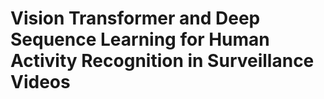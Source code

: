 # Vision Transformer and Deep Sequence Learning for Human Activity Recognition in Surveillance Videos


